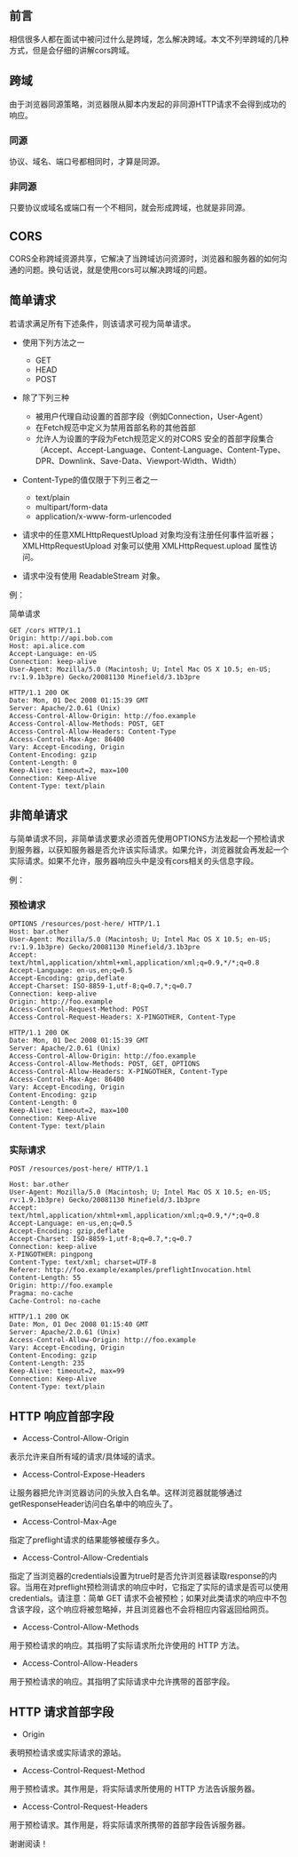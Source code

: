 ## 前言

相信很多人都在面试中被问过什么是跨域，怎么解决跨域。本文不列举跨域的几种方式，但是会仔细的讲解cors跨域。

## 跨域

由于浏览器同源策略，浏览器限从脚本内发起的非同源HTTP请求不会得到成功的响应。

### 同源

协议、域名、端口号都相同时，才算是同源。

### 非同源

只要协议或域名或端口有一个不相同，就会形成跨域，也就是非同源。

## CORS

CORS全称跨域资源共享，它解决了当跨域访问资源时，浏览器和服务器的如何沟通的问题。换句话说，就是使用cors可以解决跨域的问题。

## 简单请求

若请求满足所有下述条件，则该请求可视为简单请求。

+ 使用下列方法之一

    - GET
    - HEAD
    - POST

+ 除了下列三种
   
    - 被用户代理自动设置的首部字段（例如Connection，User-Agent）
    - 在Fetch规范中定义为禁用首部名称的其他首部
    - 允许人为设置的字段为Fetch规范定义的对CORS 安全的首部字段集合（Accept、Accept-Language、Content-Language、Content-Type、DPR、Downlink、Save-Data、Viewport-Width、Width）

+ Content-Type的值仅限于下列三者之一

    - text/plain
    - multipart/form-data
    - application/x-www-form-urlencoded

+ 请求中的任意XMLHttpRequestUpload 对象均没有注册任何事件监听器；XMLHttpRequestUpload 对象可以使用 XMLHttpRequest.upload 属性访问。

+ 请求中没有使用 ReadableStream 对象。

例：

简单请求

```
GET /cors HTTP/1.1
Origin: http://api.bob.com
Host: api.alice.com
Accept-Language: en-US
Connection: keep-alive
User-Agent: Mozilla/5.0 (Macintosh; U; Intel Mac OS X 10.5; en-US; rv:1.9.1b3pre) Gecko/20081130 Minefield/3.1b3pre

HTTP/1.1 200 OK
Date: Mon, 01 Dec 2008 01:15:39 GMT
Server: Apache/2.0.61 (Unix)
Access-Control-Allow-Origin: http://foo.example
Access-Control-Allow-Methods: POST, GET
Access-Control-Allow-Headers: Content-Type
Access-Control-Max-Age: 86400
Vary: Accept-Encoding, Origin
Content-Encoding: gzip
Content-Length: 0
Keep-Alive: timeout=2, max=100
Connection: Keep-Alive
Content-Type: text/plain
```

## 非简单请求

与简单请求不同，非简单请求要求必须首先使用OPTIONS方法发起一个预检请求到服务器，以获知服务器是否允许该实际请求。如果允许，浏览器就会再发起一个实际请求。如果不允许，服务器响应头中是没有cors相关的头信息字段。

例：

### 预检请求

```
OPTIONS /resources/post-here/ HTTP/1.1
Host: bar.other
User-Agent: Mozilla/5.0 (Macintosh; U; Intel Mac OS X 10.5; en-US; rv:1.9.1b3pre) Gecko/20081130 Minefield/3.1b3pre
Accept: text/html,application/xhtml+xml,application/xml;q=0.9,*/*;q=0.8
Accept-Language: en-us,en;q=0.5
Accept-Encoding: gzip,deflate
Accept-Charset: ISO-8859-1,utf-8;q=0.7,*;q=0.7
Connection: keep-alive
Origin: http://foo.example
Access-Control-Request-Method: POST
Access-Control-Request-Headers: X-PINGOTHER, Content-Type

HTTP/1.1 200 OK
Date: Mon, 01 Dec 2008 01:15:39 GMT
Server: Apache/2.0.61 (Unix)
Access-Control-Allow-Origin: http://foo.example
Access-Control-Allow-Methods: POST, GET, OPTIONS
Access-Control-Allow-Headers: X-PINGOTHER, Content-Type
Access-Control-Max-Age: 86400
Vary: Accept-Encoding, Origin
Content-Encoding: gzip
Content-Length: 0
Keep-Alive: timeout=2, max=100
Connection: Keep-Alive
Content-Type: text/plain
```

### 实际请求

```
POST /resources/post-here/ HTTP/1.1

Host: bar.other
User-Agent: Mozilla/5.0 (Macintosh; U; Intel Mac OS X 10.5; en-US; rv:1.9.1b3pre) Gecko/20081130 Minefield/3.1b3pre
Accept: text/html,application/xhtml+xml,application/xml;q=0.9,*/*;q=0.8
Accept-Language: en-us,en;q=0.5
Accept-Encoding: gzip,deflate
Accept-Charset: ISO-8859-1,utf-8;q=0.7,*;q=0.7
Connection: keep-alive
X-PINGOTHER: pingpong
Content-Type: text/xml; charset=UTF-8
Referer: http://foo.example/examples/preflightInvocation.html
Content-Length: 55
Origin: http://foo.example
Pragma: no-cache
Cache-Control: no-cache

HTTP/1.1 200 OK
Date: Mon, 01 Dec 2008 01:15:40 GMT
Server: Apache/2.0.61 (Unix)
Access-Control-Allow-Origin: http://foo.example
Vary: Accept-Encoding, Origin
Content-Encoding: gzip
Content-Length: 235
Keep-Alive: timeout=2, max=99
Connection: Keep-Alive
Content-Type: text/plain
```

## HTTP 响应首部字段

+ Access-Control-Allow-Origin

表示允许来自所有域的请求/具体域的请求。

+ Access-Control-Expose-Headers

让服务器把允许浏览器访问的头放入白名单。这样浏览器就能够通过getResponseHeader访问白名单中的响应头了。

+ Access-Control-Max-Age

指定了preflight请求的结果能够被缓存多久。

+ Access-Control-Allow-Credentials

指定了当浏览器的credentials设置为true时是否允许浏览器读取response的内容。当用在对preflight预检测请求的响应中时，它指定了实际的请求是否可以使用credentials。请注意：简单 GET 请求不会被预检；如果对此类请求的响应中不包含该字段，这个响应将被忽略掉，并且浏览器也不会将相应内容返回给网页。

+ Access-Control-Allow-Methods

用于预检请求的响应。其指明了实际请求所允许使用的 HTTP 方法。

+ Access-Control-Allow-Headers

用于预检请求的响应。其指明了实际请求中允许携带的首部字段。

## HTTP 请求首部字段

+ Origin

表明预检请求或实际请求的源站。

+ Access-Control-Request-Method

用于预检请求。其作用是，将实际请求所使用的 HTTP 方法告诉服务器。

+ Access-Control-Request-Headers

用于预检请求。其作用是，将实际请求所携带的首部字段告诉服务器。

谢谢阅读！